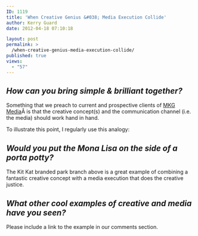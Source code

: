 ```yaml
---
ID: 1119
title: 'When Creative Genius &#038; Media Execution Collide'
author: Kerry Guard
date: 2012-04-18 07:10:18

layout: post
permalink: >
  /when-creative-genius-media-execution-collide/
published: true
views:
  - "57"
---
```

<h2><em>How can you bring simple &amp; brilliant together?</em></h2>
Something that we preach to current and prospective clients of <a href="http://mkgmediagroup.com" target="_blank">MKG Media</a>Â is that the creative concept(s) and the communication channel (i.e. the media) should work hand in hand.

To illustrate this point, I regularly use this analogy:
<h2><em>Would you put the Mona Lisa on the side of a porta potty?</em></h2>
The Kit Kat branded park branch above is a great example of combining a fantastic creative concept with a media execution that does the creative justice.
<h2><em>What other cool examples of creative and media have you seen?</em></h2>
Please include a link to the example in our comments section.